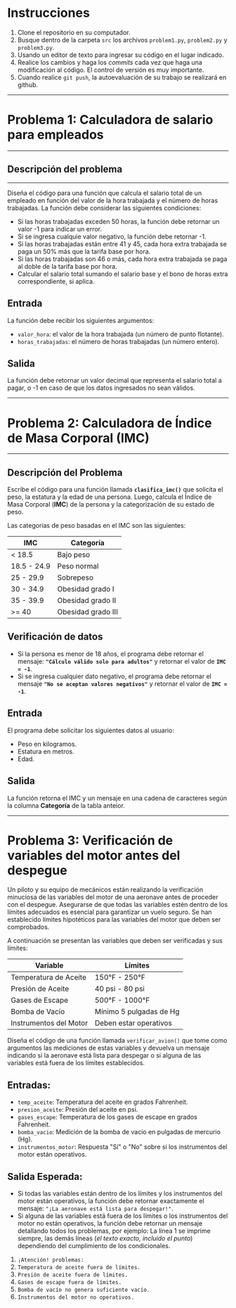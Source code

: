 # Instrucciones
1. Clone el repositorio en su computador.
2. Busque dentro de la carpeta `src` los archivos `problem1.py`, `problem2.py` y `problem3.py`.
3. Usando un editor de texto para ingresar su código en el lugar indicado.
4. Realice los cambios y haga los _commits_ cada vez que haga una modificación al código. El control de versión es muy importante.
5. Cuando realice `git push`, la autoevaluación de su trabajo se realizará en github.

---

# Problema 1: Calculadora de salario para empleados
---
## Descripción del problema
---
Diseña el código para una función que calcula el salario total de un empleado en función del valor de la hora trabajada y el número de horas trabajadas. La función debe considerar las siguientes condiciones:

- Si las horas trabajadas exceden 50 horas, la función debe retornar un valor -1 para indicar un error.
- Si se ingresa cualquie valor negativo, la función debe retornar -1.
- Si las horas trabajadas están entre 41 y 45, cada hora extra trabajada se paga un 50% más que la tarifa base por hora.
- Si las horas trabajadas son 46 o más, cada hora extra trabajada se paga al doble de la tarifa base por hora.
- Calcular el salario total sumando el salario base y el bono de horas extra correspondiente, si aplica.

## Entrada

La función debe recibir los siguientes argumentos:
- `valor_hora`: el valor de la hora trabajada (un número de punto flotante).
- `horas_trabajadas`: el número de horas trabajadas (un número entero).

## Salida

La función debe retornar un valor decimal que representa el salario total a pagar, o -1 en caso de que los datos ingresados no sean válidos.

---
# Problema 2: Calculadora de Índice de Masa Corporal (IMC)
---
## Descripción del Problema

Escribe el código para una función llamada **`clasifica_imc()`** que solicita el peso, la estatura y la edad de una persona. Luego, calcula el Índice de Masa Corporal (**IMC**) de la persona y la categorización de su estado de peso. 

Las categorías de peso basadas en el IMC son las siguientes:

| IMC           | Categoría             |
|---------------|-----------------------|
| < 18.5        | Bajo peso             |
| 18.5 - 24.9   | Peso normal           |
| 25 - 29.9     | Sobrepeso             |
| 30 - 34.9     | Obesidad grado I      |
| 35 - 39.9     | Obesidad grado II     |
| >= 40         | Obesidad grado III    |

## Verificación de datos
- Si la persona es menor de 18 años, el programa debe retornar el mensaje: **`"Cálculo válido solo para adultos"`** y retornar el valor de **`IMC = -1`**.
- Si se ingresa cualquier dato negativo, el programa debe retornar el mensaje **`"No se aceptan valores negativos"`** y retornar el valor de **`IMC = -1`**.

## Entrada
El programa debe solicitar los siguientes datos al usuario:
- Peso en kilogramos.
- Estatura en metros.
- Edad.

## Salida

La función retorna el IMC y un mensaje en una cadena de caracteres según la columna **Categoría** de la tabla anteior.

---
# Problema 3: Verificación de variables del motor antes del despegue

Un piloto y su equipo de mecánicos están realizando la verificación minuciosa de las variables del motor de una aeronave antes de proceder con el despegue. Asegurarse de que todas las variables estén dentro de los límites adecuados es esencial para garantizar un vuelo seguro. Se han establecido límites hipotéticos para las variables del motor que deben ser comprobados.

A continuación se presentan las variables que deben ser verificadas y sus límites:

| Variable            | Límites                 |
|--------------------|-------------------------|
| Temperatura de Aceite | 150°F - 250°F |
| Presión de Aceite | 40 psi - 80 psi |
| Gases de Escape   | 500°F - 1000°F |
| Bomba de Vacío    | Mínimo 5 pulgadas de Hg |
| Instrumentos del Motor | Deben estar operativos |

Diseña el código de una función llamada `verificar_avion()` que tome como argumentos las mediciones de estas variables y devuelva un mensaje indicando si la aeronave está lista para despegar o si alguna de las variables está fuera de los límites establecidos.

## Entradas:

- `temp_aceite`: Temperatura del aceite en grados Fahrenheit.
- `presion_aceite`: Presión del aceite en psi.
- `gases_escape`: Temperatura de los gases de escape en grados Fahrenheit.
- `bomba_vacio`: Medición de la bomba de vacío en pulgadas de mercurio (Hg).
- `instrumentos_motor`: Respuesta "Sí" o "No" sobre si los instrumentos del motor están operativos.

## Salida Esperada:

- Si todas las variables están dentro de los límites y los instrumentos del motor están operativos, la función debe retornar exactamente el mensaje: `"¡La aeronave está lista para despegar!"`.
- Si alguna de las variables está fuera de los límites o los instrumentos del motor no están operativos, la función debe retornar un mensaje detallando todos los problemas, por ejemplo: La línea 1 se imprime siempre, las demás líneas (_el texto exacto, incluido el punto_) dependiendo del cumplimiento de los condicionales.
1. `¡Atención! problemas:`
2. `Temperatura de aceite fuera de límites.`
3. `Presión de aceite fuera de límites.`
4. `Gases de escape fuera de límites.`
5. `Bomba de vacío no genera suficiente vacío.`
6. `Instrumentos del motor no operativos.`